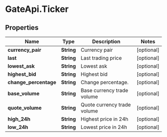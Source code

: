 # GateApi.Ticker

## Properties

Name | Type | Description | Notes
------------ | ------------- | ------------- | -------------
**currency_pair** | **String** | Currency pair | [optional] 
**last** | **String** | Last trading price | [optional] 
**lowest_ask** | **String** | Lowest ask | [optional] 
**highest_bid** | **String** | Highest bid | [optional] 
**change_percentage** | **String** | Change percentage. | [optional] 
**base_volume** | **String** | Base currency trade volume | [optional] 
**quote_volume** | **String** | Quote currency trade volume | [optional] 
**high_24h** | **String** | Highest price in 24h | [optional] 
**low_24h** | **String** | Lowest price in 24h | [optional] 

